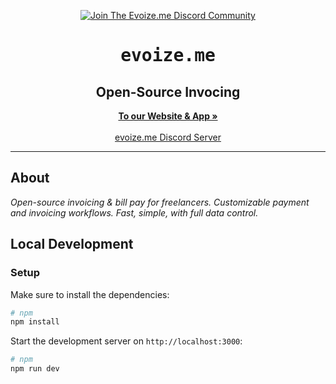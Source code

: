 <p align="center">
    <a href="https://discord.gg/u24bFFRP"><img src="https://img.shields.io/badge/DISCORD-EVOIZE.ME-informational?style=for-the-badge&logo=discord&logoColor=%235865F2" alt="Join The Evoize.me Discord Community"></a>
</p>

<p align="center" style="margin-top: 12px">
  <h1 align="center"><tt>evoize.me</tt></h1>
  <h2 align="center">Open-Source Invocing</h2>

<p align="center">
    <a href="https://evoize.me"><strong>To our Website & App »</strong></a>
    <br />
    <br />
    <a href="https://discord.gg/u24bFFRP">evoize.me Discord Server</a>
  </p>
</p>

---

## About

_Open-source invoicing & bill pay for freelancers. Customizable payment and invoicing workflows. Fast, simple, with full data control._

## Local Development

### Setup

Make sure to install the dependencies:

```bash
# npm
npm install
```

Start the development server on `http://localhost:3000`:

```bash
# npm
npm run dev
```
